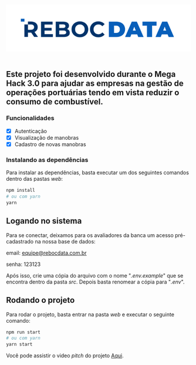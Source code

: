 ![](/web/src/assets/blue-logo.svg)</br></br>

## Este projeto foi desenvolvido durante o Mega Hack 3.0 para ajudar as empresas na gestão de operações portuárias tendo em vista reduzir o consumo de combustível.

### Funcionalidades

- [x] Autenticação
- [x] Visualização de manobras
- [x] Cadastro de novas manobras

### Instalando as dependências
Para instalar as dependências, basta executar um dos seguintes comandos dentro das pastas *web*:
```bash
npm install
# ou com yarn
yarn
```

## Logando no sistema
Para se conectar, deixamos para os avaliadores da banca um acesso pré-cadastrado na nossa base de dados:

email: equipe@rebocdata.com.br

senha: 123123

Após isso, crie uma cópia do arquivo com o nome "*.env.example*" que se encontra dentro da pasta *src*. Depois basta renomear a cópia para "*.env*".

## Rodando o projeto
Para rodar o projeto, basta entrar na pasta *web* e executar o seguinte comando:
```bash
npm run start
# ou com yarn
yarn start
```

Você pode assistir o video *pitch* do projeto [Aqui](https://www.youtube.com/watch?v=tJxqTEdGkBw).
